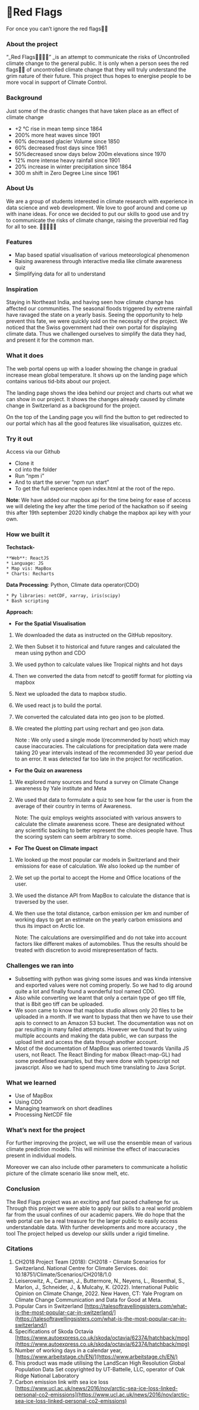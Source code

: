 
# 🚩Red Flags

For once you can’t ignore the red flags🚩🚩


### About the project

“_Red Flags🚩🚩🚩🚩”  _is an attempt to communicate the risks of Uncontrolled climate change to the general public. It is only when a person sees the red flags🚩🚩 of uncontrolled climate change that they will truly understand the grim nature of their future. This project thus hopes to energise people to be more vocal in support of Climate Control.


### Background

Just some of the drastic changes that have taken place as an effect of climate change



* +2 °C rise in mean temp since 1864
* 200% more heat waves since 1901
* 60% decreased glacier Volume since 1850
* 60% decreased frost days since 1961
* 50%decreased snow days below 200m elevations since 1970
* 12% more intense heavy rainfall since 1901
* 20% increase in winter precipitation since 1864
* 300 m shift in Zero Degree Line since 1961


### About Us

We are a group of students interested in climate research with experience in data science and web development. We love to goof around and come up with inane ideas. For once we decided to put our skills to good use and try to communicate the risks of climate change, raising the proverbial red flag for all to see. 🚩🚩🚩🚩🚩

### Features



* Map based spatial visualisation of various meteorological phenomenon
* Raising awareness through interactive media like climate awareness quiz
* Simplifying data for all to understand


### Inspiration 

Staying in Northeast India, and having seen how climate change has affected our communities. The seasonal floods triggered by extreme rainfall have ravaged the state on a yearly basis. Seeing the opportunity to help prevent this fate,  we were quickly sold on the necessity of the project. We noticed that the Swiss government had their own portal for displaying climate data. Thus we challenged ourselves to simplify the data they had, and present it for the common man.


### What it does 

The web portal opens up with a loader showing the change in gradual increase mean global temperature. It shows up on the landing page which contains various tid-bits about our project. 

The landing page shows the idea behind our project and charts out what we can show in our project. It shows the changes already caused by climate change in Switzerland as a background for the project.

On the top of the Landing page you will find the button to get redirected to our portal which has all the good  features like visualisation, quizzes etc.


### Try it out


Access via our Github

* Clone it
* cd  into the folder 
* Run “npm i”
* And to start the server “npm run start”
* To get the full experience open index.html at the root of the repo.

**Note**: We have added our mapbox api for the time being for ease of access we will deleting the key after the time period of the hackathon so if seeing this after 19th september 2020 kindly chabge the mapbox api key with your own.


### How we built it 

**Techstack-** 


    **Web**: ReactJS
    * Language: JS
    * Map vis: MapBox
    * Charts: Recharts

**Data Processing**: Python, Climate data operator(CDO)



    * Py libraries: netCDF, xarray, iris(scipy)
    * Bash scripting

**Approach:**



* **For the Spatial Visualisation**
1. We downloaded the data as instructed on the GitHub repository.
2. We then Subset it to historical and future ranges and calculated the mean using python and CDO
3. We used python to calculate values like Tropical nights and hot days
4. Then we converted the data from netcdf to geotiff format for plotting via mapbox
5. Next we uploaded the data to mapbox studio.
6. We used react js to build the portal.
7. We converted the calculated data into geo json to be plotted.
8. We created the plotting part using rechart and geo json data.

    Note : We only used a single mode l(recommended by host) which  may cause inaccuracies. The calculations for precipitation data were made taking 20 year intervals instead of the recommended 30 year period due to an error. It was detected far too late in the project for rectification.

* **For the Quiz on awareness**
1. We explored many sources and found a survey on Climate Change awareness by Yale institute and Meta
2. We used that data to formulate a quiz to see how far the user is from the average of their country in terms of Awareness.

    Note: The quiz employs weights associated with various answers to calculate the climate awareness score. These are designated without any scientific backing to better represent the choices people have. Thus the scoring system can seem arbitrary to some.

* **For The Quest on Climate impact**
1. We looked up the most  popular car models in Switzerland and their emissions for ease of calculation. We also looked up the number of 
2. We set up the portal to accept the Home and Office locations of the user.
3. We used the distance API from MapBox to calculate the distance that is traversed by the user.
4. We then use the total distance, carbon emission per km and number of working days to get an estimate on the yearly carbon emissions and thus its impact on Arctic Ice. 

    Note: The calculations are oversimplified and do not take into account factors like different makes of automobiles. Thus the results should be treated with discretion to avoid misrepresentation of facts.



### Challenges we ran into



* Subsetting with python was giving some issues and was kinda intensive and exported values were not coming properly. So we had to dig around quite a lot and finally found a wonderful tool named CDO.
* Also while converting we learnt that only a certain type of geo tiff file, that is 8bit geo tiff can be uploaded.
* We soon came to know that mapbox studio allows only 20 files to be uploaded in a month. If we want to bypass that then we have to use their apis to connect to an Amazon S3 bucket. The documentation was not on par resulting in  many failed attempts. However we found that by using multiple accounts and making the data public, we can surpass the upload limit and access the data through another account.
* Most of the documentation of MapBox was oriented towards Vanilla JS users, not React. The React Binding for mabox (React-map-GL) had some predefined examples, but they were done with typescript not javascript. Also we had to spend much time translating to Java Script.


### What we learned



* Use of MapBox
* Using CDO
* Managing teamwork on short deadlines
* Processing NetCDF file


### What’s next for the project

For further improving the project, we will use the ensemble mean of various climate prediction models. This will minimise the effect of inaccuracies present in individual models.

Moreover we can also include other parameters to communicate a holistic picture of the climate scenario like snow melt, etc.


### Conclusion

The Red Flags project was an exciting and fast paced challenge for us. Through this project we were able to apply our skills to a real world problem far from the usual confines of our academic papers. We do hope that the web portal can be a real treasure for the larger public to easily access understandable data. With further developments and more accuracy , the tool The project helped us develop our skills under  a rigid timeline.


### Citations



1. CH2018 Project Team (2018): CH2018 - Climate Scenarios for Switzerland. National Centre for Climate Services. doi: 10.18751/Climate/Scenarios/CH2018/1.0 
2. Leiserowitz, A., Carman, J., Buttermore, N., Neyens, L., Rosenthal, S., Marlon, J., Schneider, J., & Mulcahy, K. (2022). International Public Opinion on Climate Change, 2022. New Haven, CT: Yale Program on Climate Change Communication and Data for Good at Meta.
3. Popular Cars in Switzerland [https://talesoftravellingsisters.com/what-is-the-most-popular-car-in-switzerland/](https://talesoftravellingsisters.com/what-is-the-most-popular-car-in-switzerland/) 
4. Specifications of Skoda Octavia [https://www.autoexpress.co.uk/skoda/octavia/62374/hatchback/mpg](https://www.autoexpress.co.uk/skoda/octavia/62374/hatchback/mpg) 
5. Number of working days in a calendar year, [https://www.arbeitstage.ch/EN/](https://www.arbeitstage.ch/EN/)
6. This product was made utilising the LandScan High Resolution Global Population Data Set copyrighted by UT-Battelle, LLC, operator of Oak Ridge National Laboratory 
7. Carbon emission link with sea ice loss [https://www.ucl.ac.uk/news/2016/nov/arctic-sea-ice-loss-linked-personal-co2-emissions](https://www.ucl.ac.uk/news/2016/nov/arctic-sea-ice-loss-linked-personal-co2-emissions) 




